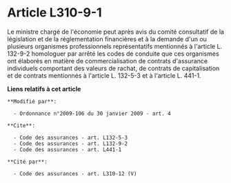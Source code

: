 # Article L310-9-1

Le ministre chargé de l'économie peut après avis du comité consultatif de la législation et de la réglementation financières
et à la demande d'un ou plusieurs organismes professionnels représentatifs mentionnés à l'article L. 132-9-2 homologuer par
arrêté les codes de conduite que ces organismes ont élaborés en matière de commercialisation de contrats d'assurance
individuels comportant des valeurs de rachat, de contrats de capitalisation et de contrats mentionnés à l'article L. 132-5-3
et à l'article L. 441-1.

**Liens relatifs à cet article**

	**Modifié par**:

	  - Ordonnance n°2009-106 du 30 janvier 2009 - art. 4

	**Cite**:

	  - Code des assurances - art. L132-5-3
	  - Code des assurances - art. L132-9-2
	  - Code des assurances - art. L441-1

	**Cité par**:

	  - Code des assurances - art. L310-12 (V)
